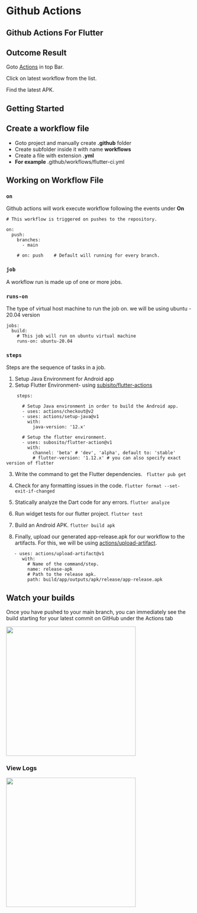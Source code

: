 # Github Actions
## Github Actions For Flutter


## Outcome Result

Goto [Actions](https://github.com/kapilmhr/flutter_github_actions/actions) in top Bar.

Click on latest workflow from the list.

Find the latest APK.

## Getting Started

## Create a workflow file

- Goto  project and manually create **.github** folder
- Create subfolder inside it with name **workflows**
- Create a file with extension **.yml**
- **For example**  .github/workflows/flutter-ci.yml


## Working on Workflow File 

### `on`
Github actions will work execute workflow following the events under **On**

```
# This workflow is triggered on pushes to the repository.

on:
  push:
    branches:
      - main

    # on: push    # Default will running for every branch.
```

### `job`
A workflow run is made up of one or more jobs.

### `runs-on`
The type of virtual host machine to run the job on. we will be using ubuntu - 20.04 version

```
jobs:
  build:
    # This job will run on ubuntu virtual machine
    runs-on: ubuntu-20.04
```

### `steps`
Steps are the sequence of tasks in a job.
1. Setup Java Environment for Android app
2. Setup Flutter Environment- using [subisito/flutter-actions](https://github.com/subosito/flutter-action)
```
    steps:

      # Setup Java environment in order to build the Android app.
      - uses: actions/checkout@v2
      - uses: actions/setup-java@v1
        with:
          java-version: '12.x'

      # Setup the flutter environment.
      - uses: subosito/flutter-action@v1
        with:
          channel: 'beta' # 'dev', 'alpha', default to: 'stable'
          # flutter-version: '1.12.x' # you can also specify exact version of flutter

```

3. Write the command to get the Flutter dependencies.
``` flutter pub get```
4. Check for any formatting issues in the code.
```flutter format --set-exit-if-changed```
5. Statically analyze the Dart code for any errors.
```flutter analyze```
6. Run widget tests for our flutter project.
```flutter test```
7. Build an Android APK.
```flutter build apk```

8. Finally, upload our generated app-release.apk for our workflow to the artifacts. For this, we will be using [actions/upload-artifact](https://github.com/actions/upload-artifact).
```
   - uses: actions/upload-artifact@v1
      with:
        # Name of the command/step.
        name: release-apk
        # Path to the release apk.
        path: build/app/outputs/apk/release/app-release.apk
```

## Watch your builds

Once you have pushed to your main branch, you can immediately see the build starting for your latest commit on GitHub under the Actions tab

<img src="https://github.com/kapilmhr/flutter_github_actions/blob/main/snapshots/build1.png" height="350">

### View Logs

<img src="https://github.com/kapilmhr/flutter_github_actions/blob/main/snapshots/build2.png" height="350">


